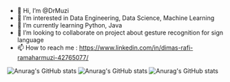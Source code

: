 - 👋 Hi, I’m @DrMuzi
- 👀 I’m interested in Data Engineering, Data Science, Machine Learning
- 🌱 I’m currently learning Python, Java
- 💞️ I’m looking to collaborate on project about gesture recognition for sign language
- 📫 How to reach me : https://www.linkedin.com/in/dimas-rafi-ramaharmuzi-42765077/

<!---
DrMuzi/DrMuzi is a ✨ special ✨ repository because its `README.md` (this file) appears on your GitHub profile.
You can click the Preview link to take a look at your changes.
--->

![Anurag's GitHub stats](https://github-readme-stats.vercel.app/api?username=DrMuzi&count_private=true)
![Anurag's GitHub stats](https://github-readme-stats.vercel.app/api?username=DrMuzi&show_icons=true)
![Anurag's GitHub stats](https://github-readme-stats.vercel.app/api?username=DrMuzi&show_icons=true&theme=github_dark)
